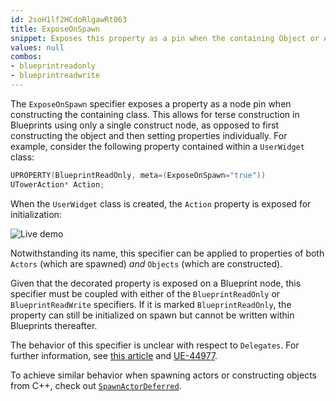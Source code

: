 ```yaml
---
id: 2soH1lf2HCdoRlgawRt063
title: ExposeOnSpawn
snippet: Exposes this property as a pin when the containing Object or Actor is created.
values: null
combos:
- blueprintreadonly
- blueprintreadwrite
---
```

The `ExposeOnSpawn` specifier exposes a property as a node pin when constructing the containing class. This allows for terse construction in Blueprints using only a single construct node, as opposed to first constructing the object and then setting properties individually. For example, consider the following property contained within a `UserWidget` class:

```cpp
UPROPERTY(BlueprintReadOnly, meta=(ExposeOnSpawn="true"))
UTowerAction* Action;
```

When the `UserWidget` class is created, the `Action` property is exposed for initialization:

![Live demo](https://i.imgur.com/he7U1Rl.png)

Notwithstanding its name, this specifier can be applied to properties of both `Actors` (which are spawned) *and* `Objects` (which are constructed).

Given that the decorated property is exposed on a Blueprint node, this specifier must be coupled with either of the `BlueprintReadOnly` or `BlueprintReadWrite` specifiers. If it is marked `BlueprintReadOnly`, the property can still be initialized on spawn but cannot be written within Blueprints thereafter.

The behavior of this specifier is unclear with respect to `Delegates`. For further information, see [this article](https://answers.unrealengine.com/questions/599048/cant-expose-delegate-on-spawn.html) and [UE-44977](https://issues.unrealengine.com/issue/UE-44977).

To achieve similar behavior when spawning actors or constructing objects from C++, check out [`SpawnActorDeferred`](https://github.com/EpicGames/UnrealEngine/blob/release/Engine/Source/Runtime/Engine/Classes/Engine/World.h).
